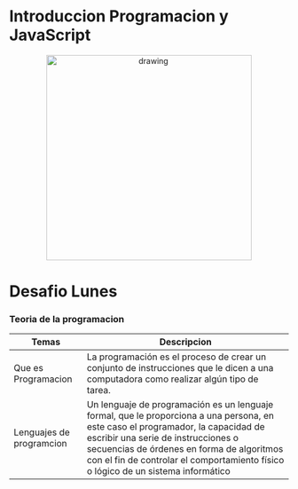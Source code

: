 # <b>Introduccion Programacion y JavaScript </b>

<center  ><img src="https://www.adictosaltrabajo.com/wp-content/uploads/2018/05/el_remozado_javascript.imagen.jpg"  alt="drawing" width="370"/></center>

# <b> Desafio Lunes</b>
### <b>Teoria de la programacion 

| Temas      | Descripcion |
| ----------- | ----------- |
| Que es Programacion     | La programación es el proceso de crear un conjunto de instrucciones que le dicen a una computadora como realizar algún tipo de tarea.     |
| Lenguajes de programcion   | Un lenguaje de programación es un lenguaje formal, que le proporciona a una persona, en este caso el programador, la capacidad de escribir una serie de instrucciones o secuencias de órdenes en forma de algoritmos con el fin de controlar el comportamiento físico o lógico de un sistema informático    |

